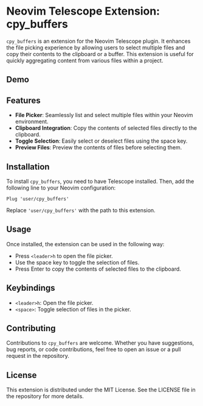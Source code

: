 # Neovim Telescope Extension: cpy_buffers

`cpy_buffers` is an extension for the Neovim Telescope plugin. It enhances the file picking experience by allowing users to select multiple files and copy their contents to the clipboard or a buffer. This extension is useful for quickly aggregating content from various files within a project.

## Demo

## Features

- **File Picker**: Seamlessly list and select multiple files within your Neovim environment.
- **Clipboard Integration**: Copy the contents of selected files directly to the clipboard.
- **Toggle Selection**: Easily select or deselect files using the space key.
- **Preview Files**: Preview the contents of files before selecting them.

## Installation

To install `cpy_buffers`, you need to have Telescope installed. Then, add the following line to your Neovim configuration:

```
Plug 'user/cpy_buffers'
```

Replace `'user/cpy_buffers'` with the path to this extension.

## Usage

Once installed, the extension can be used in the following way:

- Press `<leader>h` to open the file picker.
- Use the space key to toggle the selection of files.
- Press Enter to copy the contents of selected files to the clipboard.

## Keybindings

- `<leader>h`: Open the file picker.
- `<space>`: Toggle selection of files in the picker.

## Contributing

Contributions to `cpy_buffers` are welcome. Whether you have suggestions, bug reports, or code contributions, feel free to open an issue or a pull request in the repository.

## License

This extension is distributed under the MIT License. See the LICENSE file in the repository for more details.

